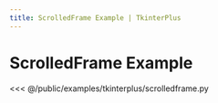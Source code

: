 ```yaml
---
title: ScrolledFrame Example | TkinterPlus
---
```


# ScrolledFrame Example

<<< @/public/examples/tkinterplus/scrolledframe.py
